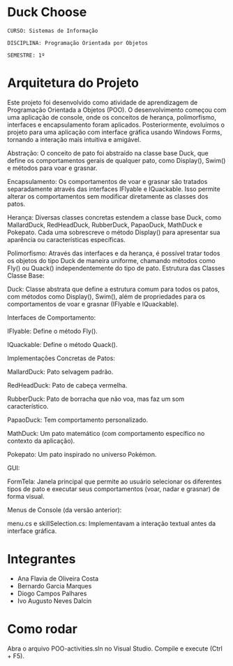 # Duck Choose
`CURSO: Sistemas de Informação`

`DISCIPLINA: Programação Orientada por Objetos`

`SEMESTRE: 1º`


# Arquitetura do Projeto

Este projeto foi desenvolvido como atividade de aprendizagem de Programação Orientada a Objetos (POO). O desenvolvimento começou com uma aplicação de console, onde os conceitos de herança, polimorfismo, interfaces e encapsulamento foram aplicados. Posteriormente, evoluímos o projeto para uma aplicação com interface gráfica usando Windows Forms, tornando a interação mais intuitiva e amigável.

Abstração:
O conceito de pato foi abstraído na classe base Duck, que define os comportamentos gerais de qualquer pato, como Display(), Swim() e métodos para voar e grasnar.

Encapsulamento:
Os comportamentos de voar e grasnar são tratados separadamente através das interfaces IFlyable e IQuackable. Isso permite alterar os comportamentos sem modificar diretamente as classes dos patos.

Herança:
Diversas classes concretas estendem a classe base Duck, como MallardDuck, RedHeadDuck, RubberDuck, PapaoDuck, MathDuck e Pokepato. Cada uma sobrescreve o método Display() para apresentar sua aparência ou características específicas.

Polimorfismo:
Através das interfaces e da herança, é possível tratar todos os objetos do tipo Duck de maneira uniforme, chamando métodos como Fly() ou Quack() independentemente do tipo de pato.
Estrutura das Classes
Classe Base:

Duck: Classe abstrata que define a estrutura comum para todos os patos, com métodos como Display(), Swim(), além de propriedades para os comportamentos de voar e grasnar (IFlyable e IQuackable).

Interfaces de Comportamento:

IFlyable: Define o método Fly().

IQuackable: Define o método Quack().

Implementações Concretas de Patos:

MallardDuck: Pato selvagem padrão.

RedHeadDuck: Pato de cabeça vermelha.

RubberDuck: Pato de borracha que não voa, mas faz um som característico.

PapaoDuck: Tem comportamento personalizado.

MathDuck: Um pato matemático (com comportamento específico no contexto da aplicação).

Pokepato: Um pato inspirado no universo Pokémon.

GUI:

FormTela: Janela principal que permite ao usuário selecionar os diferentes tipos de pato e executar seus comportamentos (voar, nadar e grasnar) de forma visual.

Menus de Console (da versão anterior):

menu.cs e skillSelection.cs: Implementavam a interação textual antes da interface gráfica.


# Integrantes
* Ana Flavia de Oliveira Costa
* Bernardo Garcia Marques
* Diogo Campos Palhares
* Ivo Augusto Neves Dalcin

# Como rodar
Abra o arquivo POO-activities.sln no Visual Studio.
Compile e execute (Ctrl + F5).
